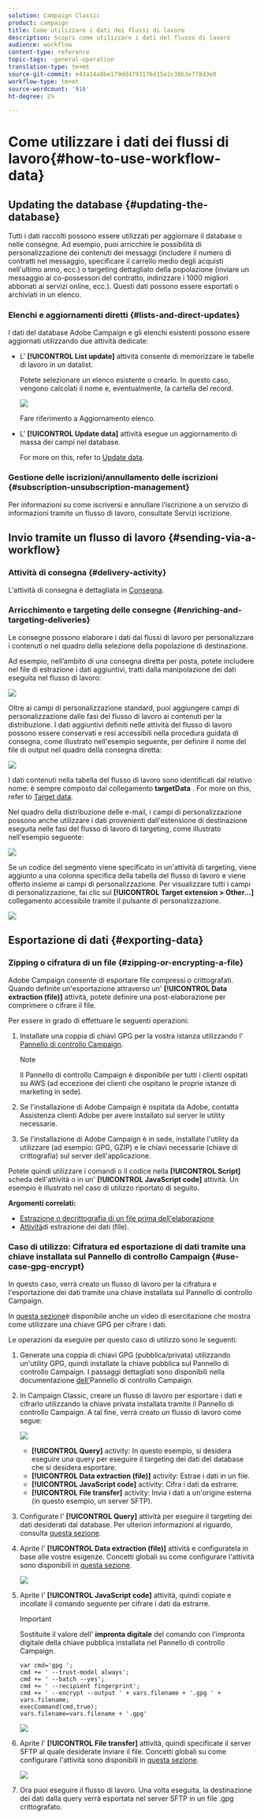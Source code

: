 ```yaml
---
solution: Campaign Classic
product: campaign
title: Come utilizzare i dati dei flussi di lavoro
description: Scopri come utilizzare i dati del flusso di lavoro
audience: workflow
content-type: reference
topic-tags: -general-operation
translation-type: tm+mt
source-git-commit: e43a14a8be179dd4793176d15e2c30b3e778d3e0
workflow-type: tm+mt
source-wordcount: '916'
ht-degree: 2%

---
```



# Come utilizzare i dati dei flussi di lavoro{#how-to-use-workflow-data}

## Updating the database {#updating-the-database}

Tutti i dati raccolti possono essere utilizzati per aggiornare il database o nelle consegne. Ad esempio, puoi arricchire le possibilità di personalizzazione dei contenuti dei messaggi (includere il numero di contratti nel messaggio, specificare il carrello medio degli acquisti nell&#39;ultimo anno, ecc.) o targeting dettagliato della popolazione (inviare un messaggio ai co-possessori del contratto, indirizzare i 1000 migliori abbonati ai servizi online, ecc.). Questi dati possono essere esportati o archiviati in un elenco.

### Elenchi e aggiornamenti diretti {#lists-and-direct-updates}

I dati del database Adobe Campaign  e gli elenchi esistenti possono essere aggiornati utilizzando due attività dedicate:

* L&#39; **[!UICONTROL List update]** attività consente di memorizzare le tabelle di lavoro in un datalist.

   Potete selezionare un elenco esistente o crearlo. In questo caso, vengono calcolati il nome e, eventualmente, la cartella del record.

   ![](assets/s_user_create_list.png)

   Fare riferimento a Aggiornamento [](../../workflow/using/list-update.md)elenco.

* L&#39; **[!UICONTROL Update data]** attività esegue un aggiornamento di massa dei campi nel database.

   For more on this, refer to [Update data](../../workflow/using/update-data.md).

### Gestione delle iscrizioni/annullamento delle iscrizioni {#subscription-unsubscription-management}

Per informazioni su come iscriversi e annullare l’iscrizione a un servizio di informazioni tramite un flusso di lavoro, consultate Servizi [](../../workflow/using/subscription-services.md)iscrizione.

## Invio tramite un flusso di lavoro {#sending-via-a-workflow}

### Attività di consegna {#delivery-activity}

L&#39;attività di consegna è dettagliata in [Consegna](../../workflow/using/delivery.md).

### Arricchimento e targeting delle consegne {#enriching-and-targeting-deliveries}

Le consegne possono elaborare i dati dai flussi di lavoro per personalizzare i contenuti o nel quadro della selezione della popolazione di destinazione.

Ad esempio, nell’ambito di una consegna diretta per posta, potete includere nel file di estrazione i dati aggiuntivi, tratti dalla manipolazione dei dati eseguita nel flusso di lavoro:

![](assets/s_advuser_add_data_postal_mail.png)

Oltre ai campi di personalizzazione standard, puoi aggiungere campi di personalizzazione dalle fasi del flusso di lavoro ai contenuti per la distribuzione. I dati aggiuntivi definiti nelle attività del flusso di lavoro possono essere conservati e resi accessibili nella procedura guidata di consegna, come illustrato nell&#39;esempio seguente, per definire il nome del file di output nel quadro della consegna diretta:

![](assets/s_advuser_using_additional_data.png)

I dati contenuti nella tabella del flusso di lavoro sono identificati dal relativo nome: è sempre composto dal collegamento **targetData** . For more on this, refer to [Target data](../../workflow/using/data-life-cycle.md#target-data).

Nel quadro della distribuzione delle e-mail, i campi di personalizzazione possono anche utilizzare i dati provenienti dall&#39;estensione di destinazione eseguita nelle fasi del flusso di lavoro di targeting, come illustrato nell&#39;esempio seguente:

![](assets/s_advuser_add_data_email.png)

Se un codice del segmento viene specificato in un&#39;attività di targeting, viene aggiunto a una colonna specifica della tabella del flusso di lavoro e viene offerto insieme ai campi di personalizzazione. Per visualizzare tutti i campi di personalizzazione, fai clic sul **[!UICONTROL Target extension > Other...]** collegamento accessibile tramite il pulsante di personalizzazione.

![](assets/s_advuser_segment_code_select.png)

## Esportazione di dati {#exporting-data}

### Zipping o cifratura di un file {#zipping-or-encrypting-a-file}

 Adobe Campaign consente di esportare file compressi o crittografati. Quando definite un&#39;esportazione attraverso un&#39; **[!UICONTROL Data extraction (file)]** attività, potete definire una post-elaborazione per comprimere o cifrare il file.

Per essere in grado di effettuare le seguenti operazioni:

1. Installate una coppia di chiavi GPG per la vostra istanza utilizzando l&#39; [Pannello di controllo Campaign](https://docs.adobe.com/content/help/en/control-panel/using/instances-settings/gpg-keys-management.html#encrypting-data).

   >[!NOTE]
   >
   >Il Pannello di controllo Campaign è disponibile per tutti i clienti ospitati su AWS (ad eccezione dei clienti che ospitano le proprie istanze di marketing in sede).

1. Se l&#39;installazione di  Adobe Campaign è ospitata da  Adobe, contatta  Assistenza clienti Adobe per avere installato sul server le utility necessarie.
1. Se l&#39;installazione di  Adobe Campaign è in sede, installate l&#39;utility da utilizzare (ad esempio: GPG, GZIP) e le chiavi necessarie (chiave di crittografia) sul server dell&#39;applicazione.

Potete quindi utilizzare i comandi o il codice nella **[!UICONTROL Script]** scheda dell&#39;attività o in un&#39; **[!UICONTROL JavaScript code]** attività. Un esempio è illustrato nel caso di utilizzo riportato di seguito.

**Argomenti correlati:**

* [Estrazione o decrittografia di un file prima dell&#39;elaborazione](../../workflow/using/importing-data.md#unzipping-or-decrypting-a-file-before-processing)
* [Attività](../../workflow/using/extraction--file-.md)di estrazione dei dati (file).

### Caso di utilizzo: Cifratura ed esportazione di dati tramite una chiave installata sul Pannello di controllo Campaign {#use-case-gpg-encrypt}

In questo caso, verrà creato un flusso di lavoro per la cifratura e l&#39;esportazione dei dati tramite una chiave installata sul Pannello di controllo Campaign.

In [questa sezione](https://experienceleague.adobe.com/docs/campaign-classic-learn/control-panel/instance-settings/gpg-key-management/using-a-gpg-key-to-encrypt-data.html?lang=en#instance-settings)è disponibile anche un video di esercitazione che mostra come utilizzare una chiave GPG per cifrare i dati.

Le operazioni da eseguire per questo caso di utilizzo sono le seguenti:

1. Generate una coppia di chiavi GPG (pubblica/privata) utilizzando un&#39;utility GPG, quindi installate la chiave pubblica sul Pannello di controllo Campaign. I passaggi dettagliati sono disponibili nella documentazione [dell&#39;](https://docs.adobe.com/content/help/en/control-panel/using/instances-settings/gpg-keys-management.html#encrypting-data)Pannello di controllo Campaign.

1. In Campaign Classic, creare un flusso di lavoro per esportare i dati e cifrarlo utilizzando la chiave privata installata tramite il Pannello di controllo Campaign. A tal fine, verrà creato un flusso di lavoro come segue:

   ![](assets/gpg-workflow-encrypt.png)

   * **[!UICONTROL Query]** activity: In questo esempio, si desidera eseguire una query per eseguire il targeting dei dati del database che si desidera esportare.
   * **[!UICONTROL Data extraction (file)]** activity: Estrae i dati in un file.
   * **[!UICONTROL JavaScript code]** activity: Cifra i dati da estrarre.
   * **[!UICONTROL File transfer]** activity: Invia i dati a un&#39;origine esterna (in questo esempio, un server SFTP).

1. Configurate l&#39; **[!UICONTROL Query]** attività per eseguire il targeting dei dati desiderati dal database. Per ulteriori informazioni al riguardo, consulta [questa sezione](../../workflow/using/query.md).

1. Aprite l&#39; **[!UICONTROL Data extraction (file)]** attività e configuratela in base alle vostre esigenze. Concetti globali su come configurare l&#39;attività sono disponibili in [questa sezione](../../workflow/using/extraction--file-.md).

   ![](assets/gpg-data-extraction.png)

1. Aprite l&#39; **[!UICONTROL JavaScript code]** attività, quindi copiate e incollate il comando seguente per cifrare i dati da estrarre.

   >[!IMPORTANT]
   >
   >Sostituite il valore dell&#39; **impronta digitale** del comando con l&#39;impronta digitale della chiave pubblica installata nel Pannello di controllo Campaign.

   ```
   var cmd='gpg ';
   cmd += ' --trust-model always';
   cmd += ' --batch --yes';
   cmd += ' --recipient fingerprint';
   cmd += ' --encrypt --output ' + vars.filename + '.gpg ' + vars.filename;
   execCommand(cmd,true);
   vars.filename=vars.filename + '.gpg'
   ```

   ![](assets/gpg-script.png)

1. Aprite l&#39; **[!UICONTROL File transfer]** attività, quindi specificate il server SFTP al quale desiderate inviare il file. Concetti globali su come configurare l&#39;attività sono disponibili in [questa sezione](../../workflow/using/file-transfer.md).

   ![](assets/gpg-file-transfer.png)

1. Ora puoi eseguire il flusso di lavoro. Una volta eseguita, la destinazione dei dati dalla query verrà esportata nel server SFTP in un file .gpg crittografato.

